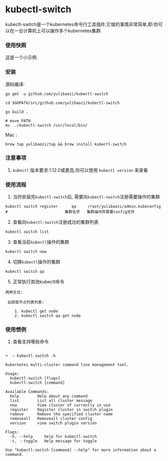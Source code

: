 # kubectl-switch

kubectl-switch是一个kubernetes命令行工具插件,它做的事情非常简单,即:你可以在一台计算机上可以操作多个kubernetes集群.

### 使用快照

这是一个小示例
 
### 安装

源码编译:

```
go get -u github.com/yulibaozi/kubectl-switch

cd $GOPATH/src/github.com/yulibaozi/kubectl-switch

go build .

# move PATH
mv  ./kubectl-switch /usr/local/bin/
```

Mac :

```
brew tap yulibaozi/tap && brew install kubectl-switch
```

### 注意事项

1. `kubectl` 版本要求:1.12.0或更高,你可以使用 `kubectl version` 来查看

### 使用流程

1. 当你安装完`kubectl-switch`后, 需要向`kubectl-switch`注册需要操作的集群
```
kubectl switch register      qa     /root/yulibaozi/admin.kubeconfig
#                         集群名字   集群操作所需要config文件
```

2. 查看向`kubectl-switch`注册成功的集群列表
```
kubectl switch list
```

3. 查看当前`kubectl`操作的集群
```
kubectl switch now
```
4. 切换`kubectl`操作的集群
```
kubectl switch qa
```
5. 正常执行其他kubectl命令

```
两种方式:
 
 如获取节点列表列表:

    1. kubectl get node 
    2. kubectl switch qa get node
```

### 使用惯例

1. 查看支持哪些命令
```

➜  ~ kubectl switch -h

Kubernetes multi-cluster command line management tool.

Usage:
  kubectl-switch [flags]
  kubectl-switch [command]

Available Commands:
  help        Help about any command
  list        List all cluster message
  now         View cluster of currently in use
  register    Register cluster in switch plugin
  remove      Remove the specified cluster name
  removeall   Removeall cluster config
  version     view switch plugin version

Flags:
  -h, --help     help for kubectl-switch
  -t, --toggle   Help message for toggle

Use "kubectl-switch [command] --help" for more information about a command.

```



